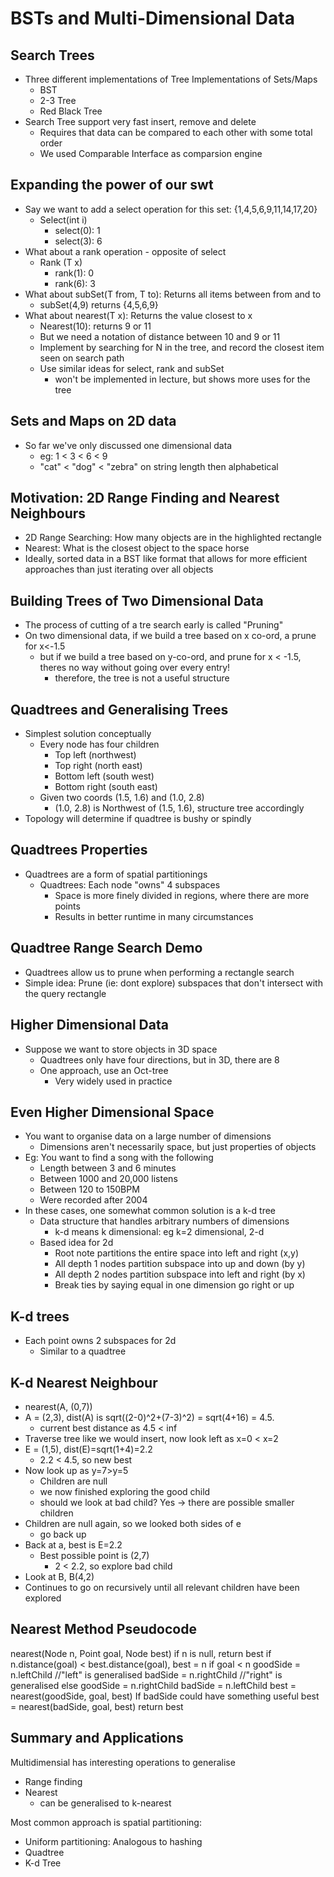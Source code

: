 # BSTs and Multi-Dimensional Data
## Search Trees
- Three different implementations of Tree Implementations of Sets/Maps
  - BST
  - 2-3 Tree
  - Red Black Tree
- Search Tree support very fast insert, remove and delete
  - Requires that data can be compared to each other with some total order
  - We used Comparable Interface as comparsion engine

## Expanding the power of our swt
- Say we want to add a select operation for this set: {1,4,5,6,9,11,14,17,20}
  - Select(int i)
    - select(0): 1
    - select(3): 6
- What about a rank operation - opposite of select
  - Rank (T x)
    - rank(1): 0
    - rank(6): 3
- What about subSet(T from, T to): Returns all items between from and to
  - subSet(4,9) returns {4,5,6,9}
- What about nearest(T x): Returns the value closest to x
  - Nearest(10): returns 9 or 11
  - But we need a notation of distance between 10 and 9 or 11
  - Implement by searching for N in the tree, and record the closest item seen on search path
  - Use similar ideas for select, rank and subSet
    - won't be implemented in lecture, but shows more uses for the tree

## Sets and Maps on 2D data
- So far we've only discussed one dimensional data
  - eg: 1 < 3 < 6 < 9
  - "cat" < "dog" < "zebra" on string length then alphabetical

## Motivation: 2D Range Finding and Nearest Neighbours
- 2D Range Searching: How many objects are in the highlighted rectangle
- Nearest: What is the closest object to the space horse
- Ideally, sorted data in a BST like format that allows for more efficient approaches than just iterating over all objects

## Building Trees of Two Dimensional Data
- The process of cutting of a tre search early is called "Pruning"
- On two dimensional data, if we build a tree based on x co-ord, a prune for x<-1.5
  - but if we build a tree based on y-co-ord, and prune for x < -1.5, theres no way without going over every entry!
    - therefore, the tree is not a useful structure

## Quadtrees and Generalising Trees
- Simplest solution conceptually
  - Every node has four children
    - Top left (northwest)
    - Top right (north east)
    - Bottom left (south west)
    - Bottom right (south east)
  - Given two coords (1.5, 1.6) and (1.0, 2.8)
    - (1.0, 2.8) is Northwest of (1.5, 1.6), structure tree accordingly
- Topology will determine if quadtree is bushy or spindly

## Quadtrees Properties
- Quadtrees are a form of spatial partitionings
  - Quadtrees: Each node "owns" 4 subspaces
    - Space is more finely divided in regions, where there are more points
    - Results in better runtime in many circumstances

## Quadtree Range Search Demo
- Quadtrees allow us to prune when performing a rectangle search
- Simple idea: Prune (ie: dont explore) subspaces that don't intersect with the query rectangle

## Higher Dimensional Data
- Suppose we want to store objects in 3D space
  - Quadtrees only have four directions, but in 3D, there are 8
  - One approach, use an Oct-tree
    - Very widely used in practice

## Even Higher Dimensional Space
- You want to organise data on a large number of dimensions
  - Dimensions aren't necessarily space, but just properties of objects
- Eg: You want to find a song with the following
  - Length between 3 and 6 minutes
  - Between 1000 and 20,000 listens
  - Between 120 to 150BPM
  - Were recorded after 2004
- In these cases, one somewhat common solution is a k-d tree
  - Data structure that handles arbitrary numbers of dimensions
    - k-d means k dimensional: eg k=2 dimensional, 2-d
  - Based idea for 2d
    - Root note partitions the entire space into left and right (x,y)
    - All depth 1 nodes partition subspace into up and down (by y)
    - All depth 2 nodes partition subspace into left and right (by x)
    - Break ties by saying equal in one dimension go right or up

## K-d trees
- Each point owns 2 subspaces for 2d
  - Similar to a quadtree

## K-d Nearest Neighbour
- nearest(A, (0,7))
- A = (2,3), dist(A) is sqrt((2-0)^2+(7-3)^2) = sqrt(4+16) = 4.5. 
  - current best distance as 4.5 < inf
- Traverse tree like we would insert, now look left as x=0 < x=2
- E = (1,5), dist(E)=sqrt(1+4)=2.2
  - 2.2 < 4.5, so new best
- Now look up as y=7>y=5
  - Children are null
  - we now finished exploring the good child
  - should we look at bad child? Yes -> there are possible smaller children
- Children are null again, so we looked both sides of e
  - go back up
- Back at a, best is E=2.2
  - Best possible point is (2,7)
    - 2 < 2.2, so explore bad child
- Look at B, B(4,2)
- Continues to go on recursively until all relevant children have been explored


## Nearest Method Pseudocode
nearest(Node n, Point goal, Node best)
if n is null, return best
if n.distance(goal) < best.distance(goal), best = n
if goal < n
  goodSide = n.leftChild //"left" is generalised
  badSide = n.rightChild //"right" is generalised
else
  goodSide = n.rightChild
  badSide = n.leftChild
best = nearest(goodSide, goal, best)
If badSide could have something useful
  best = nearest(badSide, goal, best)
return best

## Summary and Applications
Multidimensial has interesting operations to generalise
- Range finding
- Nearest
  - can be generalised to k-nearest

Most common approach is spatial partitioning:
- Uniform partitioning: Analogous to hashing
- Quadtree
- K-d Tree